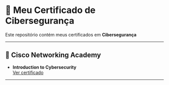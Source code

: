 # 📜 Meu Certificado de Cibersegurança

Este repositório contém meus certificados em **Cibersegurança**

---

## 🏅 Cisco Networking Academy
- **Introduction to Cybersecurity**   
  [Ver certificado](cisco/I2CSUpdate20250926-30-zyvkzk.pdf)

---



